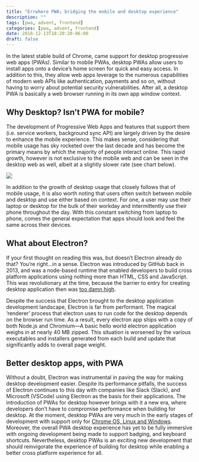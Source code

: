 ```yaml
---
title: "Errwhere PWA; bridging the mobile and desktop experience"
description: ""
tags: [pwa, advent, frontend]
categories: [pwa, advent, frontend]
date: 2018-12-13T18:20:20-06:00
draft: false
---
```


In the latest stable build of Chrome, came support for desktop progressive web apps (PWAs). Similar to mobile PWAs, desktop PWAs allow users to install apps onto a device’s home screen for quick and easy access. In addition to this, they allow web apps leverage to the numerous capabilities of modern web APIs like authentication, payments and so on, without having to worry about potential security vulnerabilities. After all, a desktop PWA is basically a web browser running in its own app window context.

## Why Desktop? Isn’t PWA for mobile?

The development of Progressive Web Apps and features that support them (i.e. service workers, background sync API) are largely driven by the desire to enhance the mobile experience. This makes sense, considering that mobile usage has sky rocketed over the last decade and has become the primary means by which the majority of people interact online. This rapid growth, however is not exclusive to the mobile web and can be seen in the desktop web as well, albeit at a slightly slower rate (see chart below).

![](https://d2mxuefqeaa7sj.cloudfront.net/s_F69EE29B534392C1E193E94655E10D976EA13FCAE9EA2A8E88B5BC75DEA79DCC_1544741470440_Screen+Shot+2018-12-13+at+4.50.39+PM.png)

In addition to the growth of desktop usage that closely follows that of mobile usage, it is also worth noting that users often switch between mobile and desktop and use either based on context. For one, a user may use their laptop or desktop for the bulk of their workday and intermittently use their phone throughout the day. With this constant switching from laptop to phone, comes the general expectation that apps should look and feel the same across their devices.

## What about Electron?

If your first thought on reading this was, but doesn’t Electron already do that? You’re right…in a sense. Electron was introduced by GitHub back in 2013, and was a node-based runtime that enabled developers to build cross platform applications using nothing more than HTML, CSS and JavaScript. This was revolutionary at the time, because the barrier to entry for creating desktop application then was [too damn high](https://giphy.com/search/too-damn-high).

Despite the success that Electron brought to the desktop application development landscape, Electron is far from performant. The magical ‘renderer’ process that electron uses to run code for the desktop depends on the browser run time. As a result, every electron app ships with a copy of both Node.js and Chromium—A basic hello world electron application weighs in at nearly 40 MB zipped. This situation is worsened by the various executables and installers generated from each build and update that significantly adds to overall page weight.

## Better desktop apps, with PWA

Without a doubt, Electron was instrumental in paving the way for making desktop development easier. Despite its performance pitfalls, the success of Electron continues to this day with companies like Slack (Slack), and Microsoft (VSCode) using Electron as the basis for their applications. The introduction of PWAs for desktop however brings with it a new era, where developers don’t have to compromise performance when building for desktop. At the moment, desktop PWAs are very much in the early stages of development with support only for [Chrome OS, Linux and Windows](https://developers.google.com/web/progressive-web-apps/desktop). Moreover, the overall PWA desktop experience has yet to be fully immersive with ongoing development being made to support badging, and keyboard shortcuts. Nevertheless, desktop PWAs is an exciting new development that should reinvigorate the experience of building for desktop while enabling a better cross platform experience for all.
